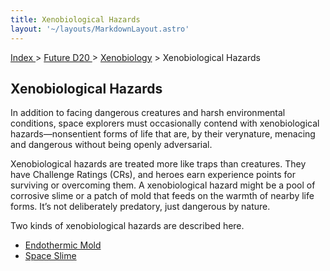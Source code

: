 ```yaml
---
title: Xenobiological Hazards
layout: '~/layouts/MarkdownLayout.astro'
---
```


[ Index ](/) > [ Future D20 ](/future.d20.srd) > [Xenobiology](/future.d20.srd/xenobiology) > Xenobiological Hazards

## Xenobiological Hazards

In addition to facing dangerous creatures and harsh environmental conditions,
space explorers must occasionally contend with xenobiological
hazards—nonsentient forms of life that are, by their verynature, menacing and
dangerous without being openly adversarial.

Xenobiological hazards are treated more like traps than creatures. They have
Challenge Ratings (CRs), and heroes earn experience points for surviving or
overcoming them. A xenobiological hazard might be a pool of corrosive slime or
a patch of mold that feeds on the warmth of nearby life forms. It’s not
deliberately predatory, just dangerous by nature.

Two kinds of xenobiological hazards are described here.

  * [Endothermic Mold](/future.d20.srd/xenobiology/xenobiological.hazards/endothermic.mold)
  * [Space Slime](/future.d20.srd/xenobiology/xenobiological.hazards/space.slime)

